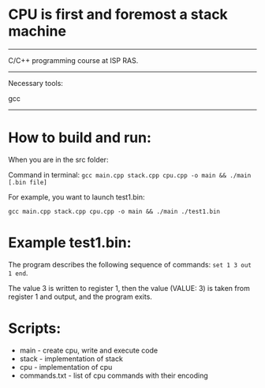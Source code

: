 # CPU is first and foremost a stack machine

---

C/C++ programming course at ISP RAS.

---

Necessary tools:

gcc

---

# How to build and run:

When you are in the src folder:

Command in terminal: `gcc main.cpp stack.cpp cpu.cpp -o main && ./main [.bin file]`

For example, you want to launch test1.bin:

`gcc main.cpp stack.cpp cpu.cpp -o main && ./main ./test1.bin`

# Example test1.bin:

The program describes the following sequence of commands: `set 1 3 out 1 end`.

The value 3 is written to register 1, then the value (VALUE: 3) is taken from register 1 and output, and the program exits.

# Scripts:

+ main - create cpu, write and execute code
+ stack - implementation of stack
+ cpu - implementation of cpu
+ commands.txt - list of cpu commands with their encoding